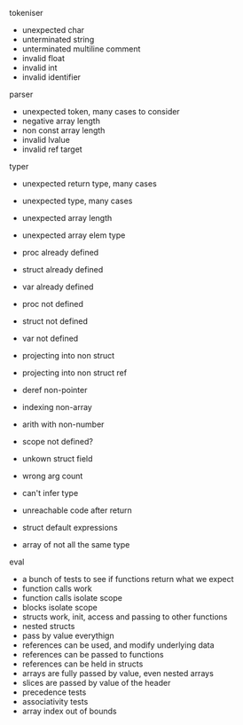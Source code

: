 tokeniser
- unexpected char
- unterminated string
- unterminated multiline comment
- invalid float
- invalid int
- invalid identifier

parser
- unexpected token, many cases to consider
- negative array length
- non const array length
- invalid lvalue
- invalid ref target

typer
- unexpected return type, many cases
- unexpected type, many cases
- unexpected array length
- unexpected array elem type
- proc already defined
- struct already defined
- var already defined
- proc not defined
- struct not defined
- var not defined
- projecting into non struct
- projecting into non struct ref
- deref non-pointer
- indexing non-array
- arith with non-number
- scope not defined?
- unkown struct field
- wrong arg count
- can't infer type
- unreachable code after return

- struct default expressions
- array of not all the same type

eval
- a bunch of tests to see if functions return what we expect
- function calls work
- function calls isolate scope
- blocks isolate scope
- structs work, init, access and passing to other functions
- nested structs
- pass by value everythign
- references can be used, and modify underlying data
- references can be passed to functions
- references can be held in structs
- arrays are fully passed by value, even nested arrays
- slices are passed by value of the header
- precedence tests
- associativity tests
- array index out of bounds
